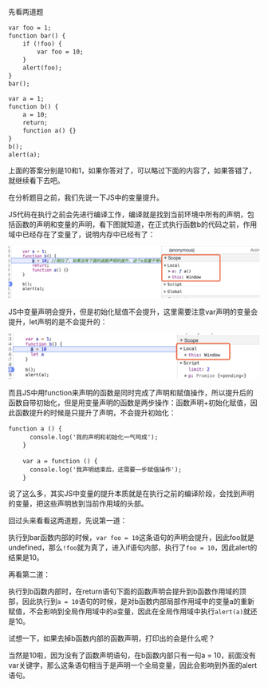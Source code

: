 先看两道题

```
var foo = 1;
function bar() {
    if (!foo) {
        var foo = 10;
    }
    alert(foo);
}
bar();
```

```
var a = 1;
function b() {
    a = 10;
    return;
    function a() {}
}
b();
alert(a);
```

上面的答案分别是10和1，如果你答对了，可以略过下面的内容了，如果答错了，就继续看下去吧。

在分析题目之前，我们先说一下JS中的变量提升。

JS代码在执行之前会先进行编译工作，编译就是找到当前环境中所有的声明，包括函数的声明和变量的声明，看下图就知道，在正式执行函数b的代码之前，作用域中已经存在了变量了，说明内存中已经有了：

![image-20181205153446791](assets/image-20181205153446791-3995286.png)

JS中变量声明会提升，但是初始化赋值不会提升，这里需要注意var声明的变量会提升，let声明的是不会提升的：

![image-20181205154122801](assets/image-20181205154122801-3995682.png)

而且JS中用function来声明的函数是同时完成了声明和赋值操作，所以提升后的函数自带初始化，但是用变量声明的函数是两步操作：函数声明+初始化赋值，因此函数提升的时候是只提升了声明，不会提升初始化：

```
function a () {
      console.log('我的声明和初始化一气呵成');
    }

    var a = function () {
      console.log('我声明结束后，还需要一步赋值操作');
    }
```

说了这么多，其实JS中变量的提升本质就是在执行之前的编译阶段，会找到声明的变量，把这些声明放到当前作用域的头部。

回过头来看看这两道题，先说第一道：

执行到bar函数内部的时候，`var foo = 10`这条语句的声明会提升，因此foo就是undefined，那么`!foo`就为真了，进入if语句内部，执行了`foo = 10`，因此alert的结果是10。

再看第二道：

执行到b函数内部时，在return语句下面的函数声明会提升到b函数作用域的顶部，因此执行到`a = 10`语句的时候，是对b函数内部局部作用域中的变量a的重新赋值，不会影响到全局作用域中的a变量，因此在全局作用域中执行`alert(a)`就还是10。

试想一下，如果去掉b函数内部的函数声明，打印出的会是什么呢？

当然是10啦，因为没有了函数声明语句，在b函数内部只有一句a = 10，前面没有var关键字，那么这条语句相当于是声明一个全局变量，因此会影响到外面的alert语句。

